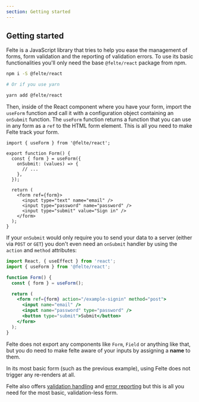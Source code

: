 ```yaml
---
section: Getting started
---
```


## Getting started

Felte is a JavaScript library that tries to help you ease the management of forms, form validation and the reporting of validation errors. To use its basic functionalities you'll only need the base `@felte/react` package from npm.

```sh
npm i -S @felte/react

# Or if you use yarn

yarn add @felte/react
```

Then, inside of the React component where you have your form, import the `useForm` function and call it with a configuration object containing an `onSubmit` function. The `useForm` function returns a function that you can use in any form as a `ref` to the HTML form element. This is all you need to make Felte track your form.

```tsx
import { useForm } from '@felte/react';

export function Form() {
  const { form } = useForm({
    onSubmit: (values) => {
      // ...
    },
  });

  return (
    <form ref={form}>
      <input type="text" name="email" />
      <input type="password" name="password" />
      <input type="submit" value="Sign in" />
    </form>
  );
}
```

If your `onSubmit` would only require you to send your data to a server (either via `POST` or `GET`) you don't even need an `onSubmit` handler by using the `action` and `method` attributes:

```jsx
import React, { useEffect } from 'react';
import { useForm } from '@felte/react';

function Form() {
  const { form } = useForm();

  return (
    <form ref={form} action="/example-signin" method="post">
      <input name="email" />
      <input name="password" type="password" />
      <button type="submit">Submit</button>
    </form>
  );
}
```

Felte does not export any components like `Form`, `Field` or anything like that, but you do need to make felte aware of your inputs by assigning a **name** to them.

In its most basic form (such as the previous example), using Felte does not trigger any re-renders at all.

Felte also offers [validation handling](/docs/react/validation) and [error reporting](/docs/react/reporters) but this is all you need for the most basic, validation-less form.
